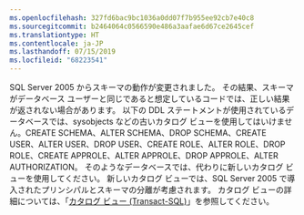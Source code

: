 ```yaml
---
ms.openlocfilehash: 327fd6bac9bc1036a0dd07f7b955ee92cb7e40c8
ms.sourcegitcommit: b2464064c0566590e486a3aafae6d67ce2645cef
ms.translationtype: HT
ms.contentlocale: ja-JP
ms.lasthandoff: 07/15/2019
ms.locfileid: "68223541"
---
```

  SQL Server 2005 からスキーマの動作が変更されました。 その結果、スキーマがデータベース ユーザーと同じであると想定しているコードでは、正しい結果が返されない場合があります。 以下の DDL ステートメントが使用されているデータベースでは、sysobjects などの古いカタログ ビューを使用してはいけません。CREATE SCHEMA、ALTER SCHEMA、DROP SCHEMA、CREATE USER、ALTER USER、DROP USER、CREATE ROLE、ALTER ROLE、DROP ROLE、CREATE APPROLE、ALTER APPROLE、DROP APPROLE、ALTER AUTHORIZATION。 そのようなデータベースでは、代わりに新しいカタログ ビューを使用してください。 新しいカタログ ビューでは、SQL Server 2005 で導入されたプリンシパルとスキーマの分離が考慮されます。 カタログ ビューの詳細については、「[カタログ ビュー &#40;Transact-SQL&#41;](../relational-databases/system-catalog-views/catalog-views-transact-sql.md)」を参照してください。
   